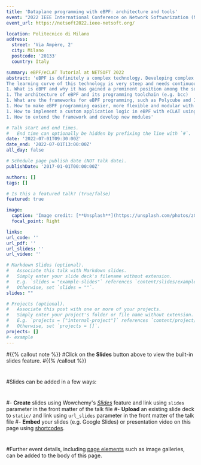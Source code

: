 ```yaml
---
title: 'Dataplane programming with eBPF: architecture and tools'
event: "2022 IEEE International Conference on Network Softwarization (NetSoft)"
event_url: https://netsoft2022.ieee-netsoft.org/

location: Politecnico di Milano
address: 
  street: 'Via Ampère, 2' 
  city: Milano
  postcode: '20133'
  country: Italy

summary: eBPF/eCLAT Tutorial at NETSOFT 2022
abstract: 'eBPF is definitely a complex technology. Developing complex systems based on eBPF is challenging due to the intrinsic limitations of the model and the known shortcomings of the tool chain.
The learning curve of this technology is very steep and needs continuous coaching from experts. This tutorial will investigate:
1. What is eBPF and why it has gained a prominent position among the solutions to improve the packet processing performance in Linux/x86 nodes. We will shortly present some important use case scenarios for eBPF, like Kubernetes'' Cilium
1. The architecture of eBPF and its programming toolchain (e.g. bcc)
1. What are the frameworks for eBPF programming, such as Polycube and InKeV.
1. How to make eBPF programming easier, more flexible and modular with HIKe/eCLAT
1. How to implement a custom application logic in eBPF with eCLAT using a python-like script
1. How to extend the framework and develop new modules'

# Talk start and end times.
#   End time can optionally be hidden by prefixing the line with `#`.
date: '2022-07-01T09:30:00Z'
date_end: '2022-07-01T13:00:00Z'
all_day: false

# Schedule page publish date (NOT talk date).
publishDate: '2017-01-01T00:00:00Z'

authors: []
tags: []

# Is this a featured talk? (true/false)
featured: true 

image:
  caption: 'Image credit: [**Unsplash**](https://unsplash.com/photos/zGuBURGGmdY)'
  focal_point: Right

links:
url_code: ''
url_pdf: ''
url_slides: ''
url_video: ''

# Markdown Slides (optional).
#   Associate this talk with Markdown slides.
#   Simply enter your slide deck's filename without extension.
#   E.g. `slides = "example-slides"` references `content/slides/example-slides.md`.
#   Otherwise, set `slides = ""`.
slides: ""

# Projects (optional).
#   Associate this post with one or more of your projects.
#   Simply enter your project's folder or file name without extension.
#   E.g. `projects = ["internal-project"]` references `content/project/deep-learning/index.md`.
#   Otherwise, set `projects = []`.
projects: []
#- example
---
```


#{{% callout note %}}
#Click on the **Slides** button above to view the built-in slides feature.
#{{% /callout %}}
#
#Slides can be added in a few ways:
#
#- **Create** slides using Wowchemy's [_Slides_](https://wowchemy.com/docs/managing-content/#create-slides) feature and link using `slides` parameter in the front matter of the talk file
#- **Upload** an existing slide deck to `static/` and link using `url_slides` parameter in the front matter of the talk file
#- **Embed** your slides (e.g. Google Slides) or presentation video on this page using [shortcodes](https://wowchemy.com/docs/writing-markdown-latex/).
#
#Further event details, including [page elements](https://wowchemy.com/docs/writing-markdown-latex/) such as image galleries, can be added to the body of this page.
